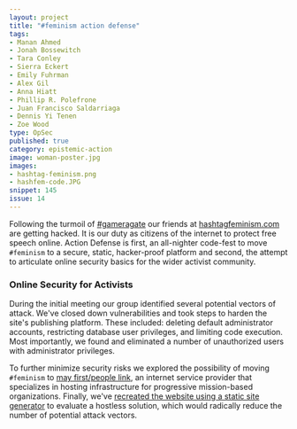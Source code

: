 ```yaml
---
layout: project
title: "#feminism action defense"
tags:
- Manan Ahmed
- Jonah Bossewitch
- Tara Conley
- Sierra Eckert
- Emily Fuhrman
- Alex Gil
- Anna Hiatt
- Phillip R. Polefrone
- Juan Francisco Saldarriaga
- Dennis Yi Tenen
- Zoe Wood
type: OpSec
published: true
category: epistemic-action
image: woman-poster.jpg
images:
- hashtag-feminism.png
- hashfem-code.JPG
snippet: 145
issue: 14
---
```


Following the turmoil of [#gameragate](http://en.wikipedia.org/wiki/Gamergate_controversy) our friends at [hashtagfeminism.com](http://www.hashtagfeminism.com) are getting hacked. It is our duty as citizens of the internet to protect free speech online. Action Defense is first, an all-nighter code-fest to move `#feminism` to a secure, static, hacker-proof platform and second, the attempt to articulate online security basics for the wider activist community.

### Online Security for Activists

During the initial meeting our group identified several potential vectors of
attack. We've closed down vulnerabilities and took steps to harden the site's
publishing platform. These included: deleting default administrator accounts,
restricting database user privileges, and limiting code execution. Most
importantly, we found and eliminated a number of unauthorized users with
administrator privileges.

To further minimize security risks we explored the possibility of moving
`#feminism` to [may first/people link](https://mayfirst.org), an
internet service provider that specializes in hosting infrastructure for
progressive mission-based organizations. Finally, we've [recreated the website
using a static site generator](http://xpmethod.plaintext.in/action-defense/)
to evaluate a hostless solution, which would radically reduce the number of
potential attack vectors.
